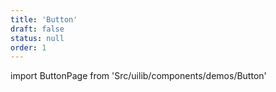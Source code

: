 ```yaml
---
title: 'Button'
draft: false
status: null
order: 1
---
```


<!--
  ATTENTION: This file is auto generated by using "makeDemosFactory".
  Do not change the content!
-->

import ButtonPage from 'Src/uilib/components/demos/Button'

<ButtonPage />
